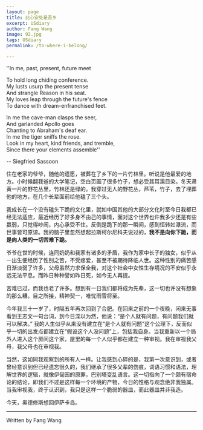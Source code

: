 ```yaml
---
layout: page
title: 此心安处是吾乡 
excerpt: USdiary
author: Fang Wang
image: 92.jpg
tags: USdiary
permalink: /to-where-i-belong/

---
```


''In me, past, present, future meet 

To hold long chiding conference.    
My lusts usurp the present tense  
And strangle Reason in his seat.      
My loves leap through the future's fence   
To dance with dream-enfranchised feet.   

In me the cave-man clasps the seer,   
And garlanded Apollo goes   
Chanting to Abraham's deaf ear.   
In me the tiger sniffs the rose.   
Look in my heart, kind friends, and tremble,   
Since there your elements assemble''  

--  Siegfried Sassoon



住在老家的爷爷，随他的遗愿，被葬在了乡下的一片竹林里。听说是他最爱的地方。小时候翻我爸的大学笔记，空白页画了很多竹子，想必受其耳濡目染。冬天肃黄一片的野花丛里，竹林还是绿的。我穿过无人的野花丛，芦苇，竹子，去了埋葬他的地方，在几个长辈面前给他磕了三个头。



我成长在一个没有磕头下跪的文化里，就如中国其他的大部分文化时至今日我都已经无法适应，最近经历了好多身不由己的事情，面对这个世界也许我多少还是有些羸弱，只觉得吵闹，内心承受不住。反倒是跪下的那一瞬间，感到恒转如瀑流，而世事皆可原谅。我的脑子里忽然想起拉斯柯尔尼科夫说过的，**我不是向你下跪，而是向人类的一切苦难下跪。**



爷爷在世的时候，连同奶奶和我家有诸多的矛盾，我作为家中长子的独女，似乎从一出生便经历了性别之苦，不受疼爱，甚至不被期待降临人世。这种性别的痛苦感日渐淡弱了许多，父母虽然力求保全我，对这个社会中女性生存境况的不安似乎永远无法平息。而昨日种种譬如昨日死，如今无人再提。



苦难已过，而我也老了许多。想到有一日我们都将成为先辈，这一切也许没有想象的那么糟。目之所接，精神契一，唯忧雨雪将至。



今年我三十一岁了，时隔五年再次回到了合肥。在回来之前的一个夜晚，闲来无事看到王志文一句台词，到今日深以为然，他说：“是个人就有问题，有问题我们就可以解决。” 我的人生似乎从来没有建立在“是个人就有问题”这个公理下，反而似乎一切的出发点都建立在“假设这个人没问题”上，包括我自身。当我重新以一个局外人进入这个房间这个家，屋里的每一个人似乎都在建立一种审视。我在审视我父母，我父母也在审视我。



当然，这如同我观察到的所有人一样。让我感到心碎的是，我第一次意识到，或者曾经意识到但已经遗忘很久的，我们继承了很多父辈的伤痕，词语习惯和语法，理解世界的逻辑，就像伊甸园的原罪，巴别塔变乱语言。这一切指向了一个颇有宿命论的结论，即我们不过是这样每一个环境的产物，今日的性格与观念绝非我独属。当我审视我，终于认识到，我只是这样一个脆弱的器皿，而此器皿并非我造。



今天，奥德修斯想回伊萨卡岛。

****

Written by Fang Wang
